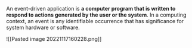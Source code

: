 An event-driven application is **a computer program that is written to respond to actions generated by the user or the system**. In a computing context, an event is any identifiable occurrence that has significance for system hardware or software.

![[Pasted image 20221117160228.png]]